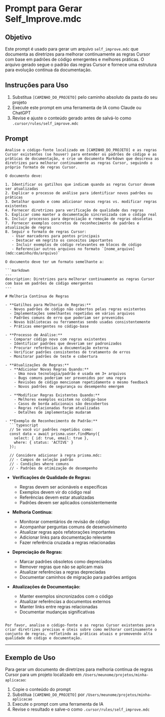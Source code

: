 # Prompt para Gerar Self_Improve.mdc

## Objetivo

Este prompt é usado para gerar um arquivo `self_improve.mdc` que documenta as diretrizes para melhorar continuamente as regras Cursor com base em padrões de código emergentes e melhores práticas. O arquivo gerado segue o padrão das regras Cursor e fornece uma estrutura para evolução contínua da documentação.

## Instruções para Uso

1. Substitua `[CAMINHO_DO_PROJETO]` pelo caminho absoluto da pasta do seu projeto
2. Execute este prompt em uma ferramenta de IA como Claude ou ChatGPT
3. Revise e ajuste o conteúdo gerado antes de salvá-lo como `.cursor/rules/self_improve.mdc`

## Prompt

````
Analise o código-fonte localizado em [CAMINHO_DO_PROJETO] e as regras Cursor existentes (se houver) para entender os padrões de código e as práticas de documentação, e crie um documento Markdown que descreva as diretrizes para melhorar continuamente as regras Cursor, seguindo o próprio formato de regras Cursor.

O documento deve:

1. Identificar os gatilhos que indicam quando as regras Cursor devem ser atualizadas
2. Explicar o processo de análise para identificar novos padrões ou práticas
3. Detalhar quando e como adicionar novas regras vs. modificar regras existentes
4. Fornecer diretrizes para verificação de qualidade das regras
5. Explicar como manter a documentação sincronizada com o código real
6. Incluir processos para depreciação e remoção de regras obsoletas
7. Fornecer exemplos concretos de reconhecimento de padrões e atualização de regras
8. Seguir o formato de regras Cursor:
   - Usar marcadores para pontos principais
   - Destacar em negrito os conceitos importantes
   - Incluir exemplos de código relevantes em blocos de código
   - Referenciar outros arquivos no formato `[nome_arquivo](mdc:caminho/do/arquivo)`

O documento deve ter um formato semelhante a:

```markdown
---
description: Diretrizes para melhorar continuamente as regras Cursor com base em padrões de código emergentes
---

# Melhoria Contínua de Regras

- **Gatilhos para Melhoria de Regras:**
  - Novos padrões de código não cobertos pelas regras existentes
  - Implementações semelhantes repetidas em vários arquivos
  - Padrões comuns de erro que poderiam ser prevenidos
  - Novas bibliotecas ou ferramentas sendo usadas consistentemente
  - Práticas emergentes no código-base

- **Processo de Análise:**
  - Comparar código novo com regras existentes
  - Identificar padrões que deveriam ser padronizados
  - Procurar referências a documentação externa
  - Verificar padrões consistentes de tratamento de erros
  - Monitorar padrões de teste e cobertura

- **Atualizações de Regras:**
  - **Adicionar Novas Regras Quando:**
    - Uma nova tecnologia/padrão é usada em 3+ arquivos
    - Bugs comuns poderiam ser prevenidos por uma regra
    - Revisões de código mencionam repetidamente o mesmo feedback
    - Novos padrões de segurança ou desempenho emergem

  - **Modificar Regras Existentes Quando:**
    - Melhores exemplos existem no código-base
    - Casos de borda adicionais são descobertos
    - Regras relacionadas foram atualizadas
    - Detalhes de implementação mudaram

- **Exemplo de Reconhecimento de Padrão:**
  ```typescript
  // Se você vir padrões repetidos como:
  const data = await prisma.user.findMany({
    select: { id: true, email: true },
    where: { status: 'ACTIVE' }
  });

  // Considere adicionar à regra prisma.mdc:
  // - Campos de seleção padrão
  // - Condições where comuns
  // - Padrões de otimização de desempenho
````

- **Verificações de Qualidade de Regras:**

  - Regras devem ser acionáveis e específicas
  - Exemplos devem vir do código real
  - Referências devem estar atualizadas
  - Padrões devem ser aplicados consistentemente

- **Melhoria Contínua:**

  - Monitorar comentários de revisão de código
  - Acompanhar perguntas comuns de desenvolvimento
  - Atualizar regras após refatorações importantes
  - Adicionar links para documentação relevante
  - Fazer referência cruzada a regras relacionadas

- **Depreciação de Regras:**

  - Marcar padrões obsoletos como depreciados
  - Remover regras que não se aplicam mais
  - Atualizar referências a regras depreciadas
  - Documentar caminhos de migração para padrões antigos

- **Atualizações de Documentação:**
  - Manter exemplos sincronizados com o código
  - Atualizar referências a documentos externos
  - Manter links entre regras relacionadas
  - Documentar mudanças significativas

```

Por favor, analise o código-fonte e as regras Cursor existentes para criar diretrizes precisas e úteis sobre como melhorar continuamente o conjunto de regras, refletindo as práticas atuais e promovendo alta qualidade de código e documentação.
```

---

## Exemplo de Uso

Para gerar um documento de diretrizes para melhoria contínua de regras Cursor para um projeto localizado em `/Users/meunome/projetos/minha-aplicacao`:

1. Copie o conteúdo do prompt
2. Substitua `[CAMINHO_DO_PROJETO]` por `/Users/meunome/projetos/minha-aplicacao`
3. Execute o prompt com uma ferramenta de IA
4. Revise o resultado e salve-o como `.cursor/rules/self_improve.mdc`
